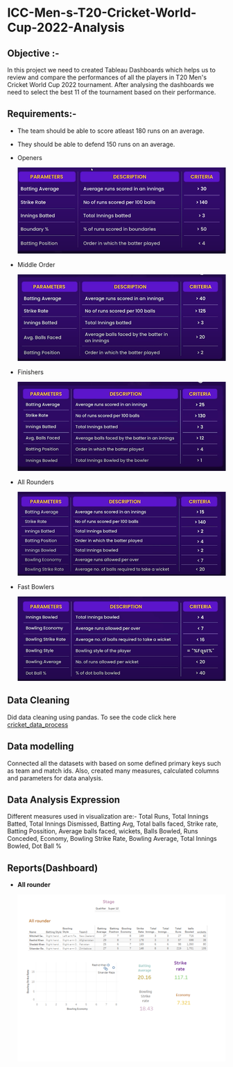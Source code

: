 # ICC-Men-s-T20-Cricket-World-Cup-2022-Analysis

## Objective :-
In this project we need to created Tableau Dashboards which helps us to review and compare the performances of all the players in T20 Men's Cricket World Cup 2022 tournament. After analysing the dashboards we need to select the best 11 of the tournament based on their performance.

## Requirements:-
* The team should be able to score atleast 180 runs on an average.
* They should be able to defend 150 runs on an average.
* Openers

   ![Opener](https://github.com/Ignatius306/T20-Cricket-Analysis/blob/main/images/t201.png)
* Middle Order

   ![Middle Order](https://github.com/Ignatius306/T20-Cricket-Analysis/blob/main/images/Screenshot%202023-04-08%20172307.png)
* Finishers

   ![Finishers](https://github.com/Ignatius306/T20-Cricket-Analysis/blob/main/images/t202.png)
* All Rounders

   ![All rounders](https://github.com/Ignatius306/T20-Cricket-Analysis/blob/main/images/t203.png)
* Fast Bowlers

   ![Fast bowlers](https://github.com/Ignatius306/T20-Cricket-Analysis/blob/main/images/Fastbowlers.png)

## Data Cleaning
Did data cleaning using pandas.
To see the code click here [cricket_data_process](https://github.com/Gunjan8/ICC-Men-s-T20-Cricket-World-Cup-2022-Analysis/blob/main/cricket_data_process.ipynb)

## Data modelling
Connected all the datasets with based on some defined primary keys such as team and match ids. Also, created many measures, calculated columns and parameters for data analysis.

## Data Analysis Expression
Different measures used in visualization are:-
Total Runs, Total Innings Batted, Total Innings Dismissed, Batting Avg, Total balls faced, Strike rate, Batting Possition, Average balls faced, wickets, Balls Bowled, Runs Conceded, Economy, Bowling Strike Rate, Bowling Average, Total Innings Bowled, Dot Ball %

## Reports(Dashboard)
* **All rounder**

  ![all rounder](https://github.com/Gunjan8/ICC-Men-s-T20-Cricket-World-Cup-2022-Analysis/blob/main/Dashboards/Dashboard%20-All%20rounder.png)




  


